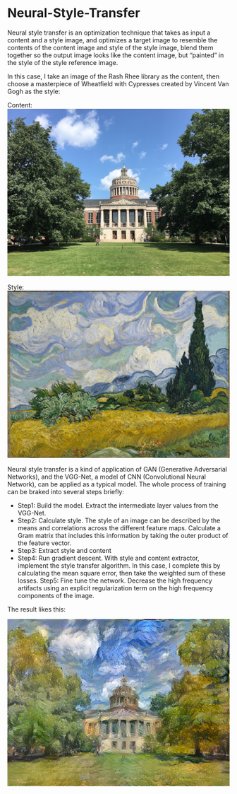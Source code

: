 # Neural-Style-Transfer

Neural style transfer is an optimization technique that takes as input a content and a style image, and optimizes a target image to resemble the contents of the content image and style of the style image, blend them together so the output image looks like the content image, but “painted” in the style of the style reference image.

In this case, I take an image of the Rash Rhee library as the content, then choose a masterpiece of Wheatfield with Cypresses created by Vincent Van Gogh as the style:

Content:
![content](https://github.com/stemgene/Neural-Style-Transfer/blob/master/image/content_mid.jpeg)

Style:
![Style](https://github.com/stemgene/Neural-Style-Transfer/blob/master/image/style_mid.jpeg)

Neural style transfer is a kind of application of GAN (Generative Adversarial Networks), and the VGG-Net, a model of CNN (Convolutional Neural Network), can be applied as a typical model. The whole process of training can be braked into several steps briefly:
- Step1: Build the model. Extract the intermediate layer values from the VGG-Net. 
- Step2: Calculate style. The style of an image can be described by the means and correlations across the different feature maps. Calculate a Gram matrix that includes this information by taking the outer product of the feature vector. 
- Step3: Extract style and content
- Step4: Run gradient descent. With style and content extractor, implement the style transfer algorithm. In this case, I complete this by calculating the mean square error, then take the weighted sum of these losses.
Step5: Fine tune the network. Decrease the high frequency artifacts using an explicit regularization term on the high frequency components of the image.

The result likes this:

![result](https://github.com/stemgene/Neural-Style-Transfer/blob/master/image/output_smallgood.jpg)
